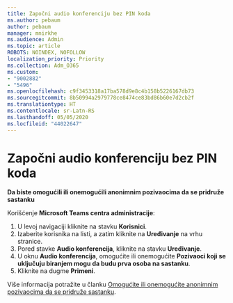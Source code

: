 ```yaml
---
title: Započni audio konferenciju bez PIN koda
ms.author: pebaum
author: pebaum
manager: mnirkhe
ms.audience: Admin
ms.topic: article
ROBOTS: NOINDEX, NOFOLLOW
localization_priority: Priority
ms.collection: Adm_O365
ms.custom:
- "9002882"
- "5496"
ms.openlocfilehash: c9f3453318a17ba578d9e8c4b158b5226167db73
ms.sourcegitcommit: 8b50994a2979778ce8474ce83bd86b60e7d2cb2f
ms.translationtype: HT
ms.contentlocale: sr-Latn-RS
ms.lasthandoff: 05/05/2020
ms.locfileid: "44022647"
---
```

# <a name="start-an-audio-conference-without-a-pin"></a>Započni audio konferenciju bez PIN koda

**Da biste omogućili ili onemogućili anonimnim pozivaocima da se pridruže sastanku**

Korišćenje **Microsoft Teams centra administracije**:

1. U levoj navigaciji kliknite na stavku **Korisnici**.
2. Izaberite korisnika na listi, a zatim kliknite na **Uređivanje** na vrhu stranice.
3. Pored stavke **Audio konferencija**, kliknite na stavku **Uređivanje**.
4. U oknu **Audio konferencija**, omogućite ili onemogućite **Pozivaoci koji se uključuju biranjem mogu da budu prva osoba na sastanku**.
5. Kliknite na dugme **Primeni**.

Više informacija potražite u članku [Omogućite ili onemogućite anonimnim pozivaocima da se pridruže sastanku](https://docs.microsoft.com/microsoftteams/start-an-audio-conference-over-the-phone-without-a-pin-in-teams).
